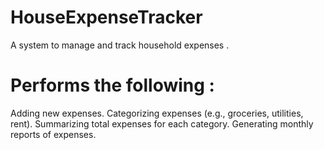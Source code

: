 # HouseExpenseTracker
A system to manage and track household expenses .

Performs the following :
=======================
Adding new expenses.
Categorizing expenses (e.g., groceries, utilities, rent).
Summarizing total expenses for each category.
Generating monthly reports of expenses.
